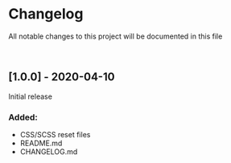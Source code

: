 # Changelog
All notable changes to this project will be documented in this file

&nbsp;
&nbsp;
## [1.0.0] - 2020-04-10
Initial release

### Added:
- CSS/SCSS reset files
- README.md
- CHANGELOG.md